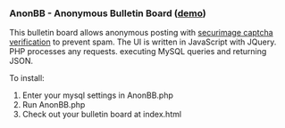 ### AnonBB - Anonymous Bulletin Board ([demo](http://poibella.org/pi))

This bulletin board allows anonymous posting with [securimage captcha verification](https://www.phpcaptcha.org/) to prevent spam. The UI is written in JavaScript with JQuery. PHP processes any requests. executing MySQL queries and returning JSON.

To install:

1. Enter your mysql settings in AnonBB.php 
2. Run AnonBB.php
3. Check out your bulletin board at index.html
